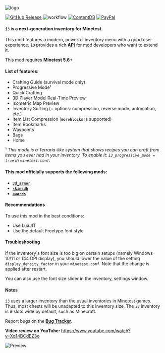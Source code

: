 ![logo](https://user-images.githubusercontent.com/7883281/145490041-d91d6bd6-a654-438d-b208-4d5736845ab7.png)

[![GitHub Release](https://img.shields.io/github/release/minetest-mods/i3.svg?style=flat)]() ![workflow](https://github.com/minetest-mods/i3/actions/workflows/luacheck.yml/badge.svg) [![ContentDB](https://content.minetest.net/packages/jp/i3/shields/downloads/)](https://content.minetest.net/packages/jp/i3/) [![PayPal](https://img.shields.io/badge/paypal-donate-yellow.svg)](https://www.paypal.me/jpg84240)

#### **`i3`** is a next-generation inventory for Minetest.

This mod features a modern, powerful inventory menu with a good user experience.
**`i3`** provides a rich [**API**](https://github.com/minetest-mods/i3/blob/master/API.md) for mod developers who want to extend it.

This mod requires **Minetest 5.6+**

#### List of features:

- Crafting Guide (survival mode only)
- Progressive Mode¹
- Quick Crafting
- 3D Player Model Real-Time Preview
- Isometric Map Preview
- Inventory Sorting (+ options: compression, reverse mode, automation, etc.)
- Item List Compression (**`moreblocks`** is supported)
- Item Bookmarks
- Waypoints
- Bags
- Home

**¹** _This mode is a Terraria-like system that shows recipes you can craft from items you ever had in your inventory.
To enable it: `i3_progressive_mode = true` in `minetest.conf`._

#### This mod officially supports the following mods:

- [**`3d_armor`**](https://content.minetest.net/packages/stu/3d_armor/)
- [**`skinsdb`**](https://content.minetest.net/packages/bell07/skinsdb/)
- [**`awards`**](https://content.minetest.net/packages/rubenwardy/awards/)

#### Recommendations

To use this mod in the best conditions:

- Use LuaJIT
- Use the default Freetype font style

#### Troubleshooting

If the inventory's font size is too big on certain setups (namely Windows 10/11 or 144 DPI display), you should lower the
value of the setting `display_density_factor` in your `minetest.conf`. Note that the change is applied after restart.

You can also use the font size slider in the inventory, settings window.

#### Notes

`i3` uses a larger inventory than the usual inventories in Minetest games.
Thus, most chests will be unadapted to this inventory size.
The `i3` inventory is 9 slots wide by default, such as Minecraft.

Report bugs on the [**Bug Tracker**](https://github.com/minetest-mods/i3/issues).

**Video review on YouTube:** https://www.youtube.com/watch?v=Xd14BCdEZ3o

![Preview](https://user-images.githubusercontent.com/7883281/185755315-23c2fffa-203d-4115-9dc3-576c92615733.png)

